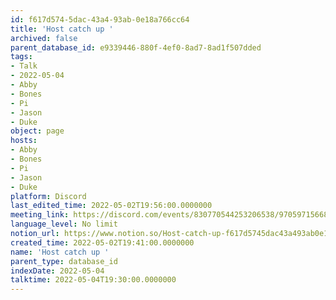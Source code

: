 ```yaml
---
id: f617d574-5dac-43a4-93ab-0e18a766cc64
title: 'Host catch up '
archived: false
parent_database_id: e9339446-880f-4ef0-8ad7-8ad1f507dded
tags:
- Talk
- 2022-05-04
- Abby
- Bones
- Pi
- Jason
- Duke
object: page
hosts:
- Abby
- Bones
- Pi
- Jason
- Duke
platform: Discord
last_edited_time: 2022-05-02T19:56:00.0000000
meeting_link: https://discord.com/events/830770544253206538/970597156681568276
language_level: No limit
notion_url: https://www.notion.so/Host-catch-up-f617d5745dac43a493ab0e18a766cc64
created_time: 2022-05-02T19:41:00.0000000
name: 'Host catch up '
parent_type: database_id
indexDate: 2022-05-04
talktime: 2022-05-04T19:30:00.0000000
---
```





